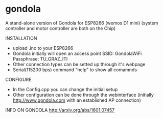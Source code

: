 # gondola
A stand-alone version of Gondola for ESP8266 (wemos D1 mini) (system controller and motor controller are both on the Chip)

INSTALLATION
- upload .ino to your ESP8266
- Gondola initially will open an access point
  SSID:       GondolaWiFi
  Passphrase: TU_GRAZ_ITI
- Other connection types can be setted up through it's webpage
- Serial(115200 bps) command "help" to show all comamnds

CONFIGURE
- In the Config.cpp you can change the initial setup
- Other configuration can be done through the webinterface (initially http://www.gondola.com with an established AP connection)

INFO ON GONDOLA
http://arxiv.org/abs/1601.07457
